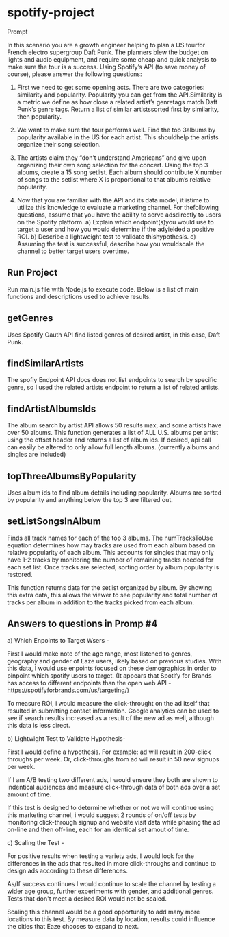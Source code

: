# spotify-project

Prompt

In​ ​this​ ​scenario​ ​you​ ​are​ ​a​ ​growth​ ​engineer​ ​helping​ ​to​ ​plan​ ​a​ ​US​ ​tour​ ​for​ ​French​ ​electro supergroup​ ​Daft​ ​Punk.​ ​The​ ​planners​ ​blew​ ​the​ ​budget​ ​on​ ​lights​ ​and​ ​audio​ ​equipment,​ ​and require​ ​some​ ​cheap​ ​and​ ​quick​ ​analysis​ ​to​ ​make​ ​sure​ ​the​ ​tour​ ​is​ ​a​ ​success.​ ​Using​ ​Spotify’s​ ​API (to​ ​save​ ​money​ ​of​ ​course),​ ​please​ ​answer​ ​the​ ​following​ ​questions:

1) First​ ​we​ ​need​ ​to​ ​get​ ​some​ ​opening​ ​acts.​ ​There​ ​are​ ​two​ ​categories:​ ​similarity​ ​and popularity.​ ​Popularity​ ​you​ ​can​ ​get​ ​from​ ​the​ ​API.​ ​Similarity​ ​is​ ​a​ ​metric​ ​we​ ​define​ ​as​ ​how close​ ​a​ ​related​ ​artist’s​ ​genre​ ​tags​ ​match​ ​Daft​ ​Punk’s​ ​genre​ ​tags.​ ​Return​ ​a​ ​list​ ​of​ ​similar artists​ ​sorted​ ​first​ ​by​ ​similarity,​ ​then​ ​popularity.

2) We​ ​want​ ​to​ ​make​ ​sure​ ​the​ ​tour​ ​performs​ ​well.​ ​Find​ ​the​ ​top​ ​3​ ​albums​ ​by​ ​popularity available​ ​in​ ​the​ ​US​ ​for​ ​each​ ​artist.​ ​This​ ​should​ ​help​ ​the​ ​artists​ ​organize​ ​their​ ​song selection.

3) The​ ​artists​ ​claim​ ​they​ ​“don’t​ ​understand​ ​Americans”​ ​and​ ​give​ ​up​ ​on​ ​organizing​ ​their​ ​own song​ ​selection​ ​for​ ​the​ ​concert.​ ​Using​ ​the​ ​top​ ​3​ ​albums,​ ​create​ ​a​ ​15​ ​song​ ​setlist.​ ​Each album​ ​should​ ​contribute​ ​X​ ​number​ ​of​ ​songs​ ​to​ ​the​ ​setlist​ ​where​ ​X​ ​is​ ​proportional​ ​to​ ​that album’s​ ​relative​ ​popularity.

4) Now​ ​that​ ​you​ ​are​ ​familiar​ ​with​ ​the​ ​API​ ​and​ ​its​ ​data​ ​model,​ ​it​ ​is​ ​time​ ​to​ ​utilize​ ​this knowledge​ ​to​ ​evaluate​ ​a​ ​marketing​ ​channel.​ ​For​ ​the​ ​following​ ​questions,​ ​assume​ ​that you​ ​have​ ​the​ ​ability​ ​to​ ​serve​ ​ads​ ​directly​ ​to​ ​users​ ​on​ ​the​ ​Spotify​ ​platform.
	a) Explain​ ​which​ ​endpoint(s)​ ​you​ ​would​ ​use​ ​to​ ​target​ ​a​ ​user​ ​and​ ​how​ ​you​ ​would determine​ ​if​ ​the​ ​ad​ ​yielded​ ​a​ ​positive​ ​ROI.
	b) Describe​ ​a​ ​lightweight​ ​test​ ​to​ ​validate​ ​this​ ​hypothesis.
	c) Assuming​ ​the​ ​test​ ​is​ ​successful,​ ​describe​ ​how​ ​you​ ​would​ ​scale​ ​the​ ​channel​ ​to
	better​ ​target​ ​users​ ​overtime.



## Run Project
Run main.js file with Node.js to execute code.  Below is a list of main functions and descriptions used to achieve results.


## getGenres
Uses Spotify Oauth API find listed genres of desired artist, in this case, Daft Punk.

## findSimilarArtists
The spofiy Endpoint API docs does not list endpoints to search by specific genre, so I used the related artists endpoint to return a list of related artists.

## findArtistAlbumsIds	
The album search by artist API allows 50 results max, and some artists have over 50 albums.  This function generates a list of ALL U.S. albums per artist using the offset header and returns a list of album ids.  If desired, api call can easily be altered to only allow full length albums.  (currently albums and singles are included)

## topThreeAlbumsByPopularity
Uses album ids to find album details including popularity.  Albums are sorted by popularity and anything below the top 3 are filtered out.

## setListSongsInAlbum
Finds all track names for each of the top 3 albums.  The numTracksToUse equation determines how may tracks are used from each album based on relative popularity of each album.  This accounts for singles that may only have 1-2 tracks by monitoring the number of remaining tracks needed for each set list.  Once tracks are selected, sorting order by album popularity is restored.  

This function returns data for the setlist organized by album.  By showing this extra data, this allows the viewer to see popularity and total number of tracks per album in addition to the tracks picked from each album.

## Answers to questions in Promp #4

a) Which Enpoints to Target Wsers - 

First I would make note of the age range, most listened to genres, geography and gender of Eaze users, likely based on previous studies.  With this data, I would use enpoints focused on these demographics in order to pinpoint which spotify users to target.  (It appears that Spotify for Brands has access to different endpoints than the open web API - https://spotifyforbrands.com/us/targeting/)  

To measure ROI, i would measure the click-throught on the ad itself that resulted in submitting contact information. Google analytics can be used to see if search results increased as a result of the new ad as well, although this data is less direct.

b) Lightwight Test to Validate Hypothesis-

First I would define a hypothesis.  For example: ad will result in 200-click throughs per week.  Or, click-throughs from ad will result in 50 new signups per week.  

If I am A/B testing two different ads, I would ensure they both are shown to indentical audiences and measure click-through data of both ads over a set amount of time.  

If this test is designed to determine whether or not we will continue using this marketing channel, i would suggest 2 rounds of on/off tests by monitoring click-through signup and website visit data while phasing the ad on-line and then off-line, each for an identical set amout of time.

c) Scaling the Test - 

For positive results when testing a variety ads, I would look for the differences in the ads that resulted in more click-throughs and continue to design ads according to these differences.

As/If success continues I would continue to scale the channel by testing a wider age group, further experiments with gender, and additional genres.  Tests that don't meet a desired ROI would not be scaled.

Scaling this channel would be a good opportunity to add many more locations to this test.  By measure data by location, results could influence the cities that Eaze chooses to expand to next.
